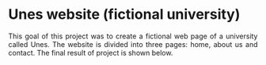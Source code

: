 # Unes website (fictional university)

<p align="justify">
  This goal of this project was to create a fictional web page of a university called Unes. The website is divided into three pages: home, about us and contact. The final result of project is shown below.
</p>

